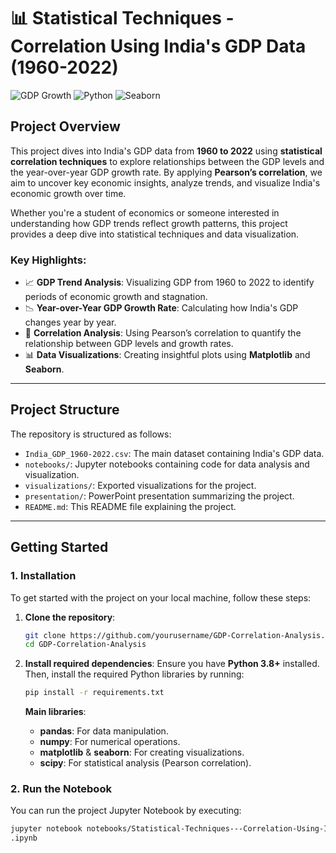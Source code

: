 # **📊 Statistical Techniques - Correlation Using India's GDP Data (1960-2022)**

![GDP Growth](https://img.shields.io/badge/GDP-Analysis-blue) ![Python](https://img.shields.io/badge/Python-3.8+-green) ![Seaborn](https://img.shields.io/badge/Visualization-Seaborn-orange)

## **Project Overview**
This project dives into India's GDP data from **1960 to 2022** using **statistical correlation techniques** to explore relationships between the GDP levels and the year-over-year GDP growth rate. By applying **Pearson’s correlation**, we aim to uncover key economic insights, analyze trends, and visualize India's economic growth over time.

Whether you're a student of economics or someone interested in understanding how GDP trends reflect growth patterns, this project provides a deep dive into statistical techniques and data visualization.

### **Key Highlights**:
- 📈 **GDP Trend Analysis**: Visualizing GDP from 1960 to 2022 to identify periods of economic growth and stagnation.
- 📉 **Year-over-Year GDP Growth Rate**: Calculating how India's GDP changes year by year.
- 🔗 **Correlation Analysis**: Using Pearson’s correlation to quantify the relationship between GDP levels and growth rates.
- 📊 **Data Visualizations**: Creating insightful plots using **Matplotlib** and **Seaborn**.

---

## **Project Structure**
The repository is structured as follows:

- `India_GDP_1960-2022.csv`: The main dataset containing India's GDP data.
- `notebooks/`: Jupyter notebooks containing code for data analysis and visualization.
- `visualizations/`: Exported visualizations for the project.
- `presentation/`: PowerPoint presentation summarizing the project.
- `README.md`: This README file explaining the project.

---

## **Getting Started**

### **1. Installation**

To get started with the project on your local machine, follow these steps:

1. **Clone the repository**:
    ```bash
    git clone https://github.com/yourusername/GDP-Correlation-Analysis.git
    cd GDP-Correlation-Analysis
    ```

2. **Install required dependencies**:
    Ensure you have **Python 3.8+** installed. Then, install the required Python libraries by running:
    ```bash
    pip install -r requirements.txt
    ```

    **Main libraries**:
    - **pandas**: For data manipulation.
    - **numpy**: For numerical operations.
    - **matplotlib** & **seaborn**: For creating visualizations.
    - **scipy**: For statistical analysis (Pearson correlation).

### **2. Run the Notebook**
You can run the project Jupyter Notebook by executing:
```bash
jupyter notebook notebooks/Statistical-Techniques---Correlation-Using-India-s-GDP-Data-1960-2022-
.ipynb
